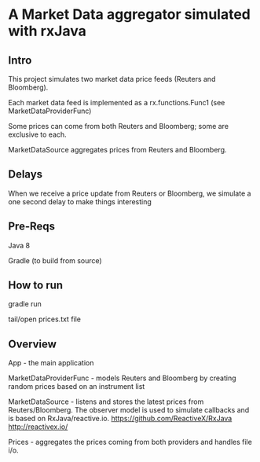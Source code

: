 # A Market Data aggregator simulated with rxJava

## Intro
This project simulates two market data price feeds (Reuters and Bloomberg). 

Each market data feed is implemented as a rx.functions.Func1 (see MarketDataProviderFunc)

Some prices can come from both Reuters and Bloomberg; some are exclusive to each.

MarketDataSource aggregates prices from Reuters and Bloomberg.

## Delays
When we receive a price update from Reuters or Bloomberg, we simulate a one second delay to make things interesting

## Pre-Reqs
Java 8 

Gradle (to build from source)

## How to run
gradle run

tail/open prices.txt file 

## Overview
App - the main application

MarketDataProviderFunc 	- models Reuters and Bloomberg by creating random prices based on an instrument list

MarketDataSource 		- listens and stores the latest prices from Reuters/Bloomberg.
The observer model is used to simulate callbacks and is based on RxJava/reactive.io.
https://github.com/ReactiveX/RxJava
http://reactivex.io/

Prices - aggregates the prices coming from both providers and handles file i/o.

